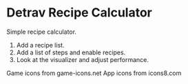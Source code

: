 ﻿# Detrav Recipe Calculator

Simple recipe calculator.

1. Add a recipe list.
2. Add a list of steps and enable recipes.
3. Look at the visualizer and adjust performance.

Game icons from game-icons.net
App icons from icons8.com